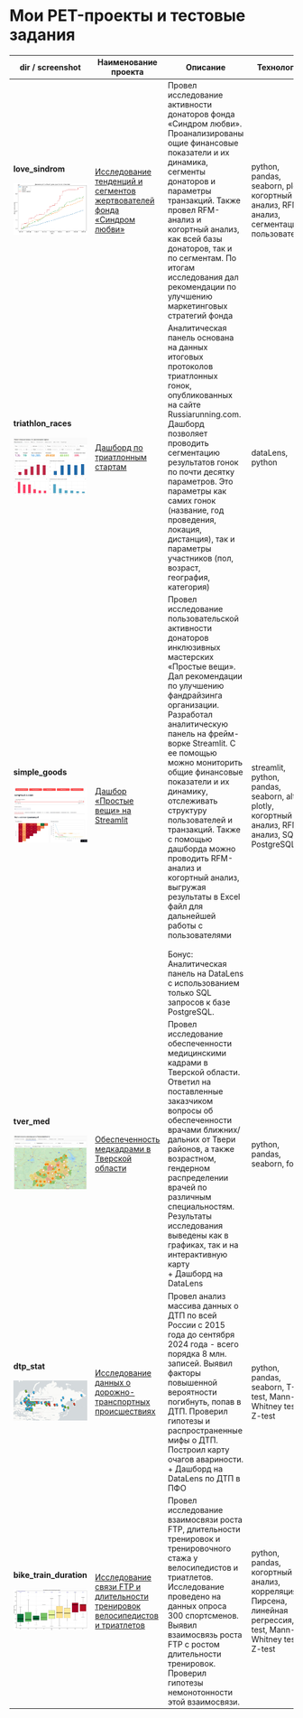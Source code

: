 # Мои PET-проекты и тестовые задания 


| dir / screenshot    | Наименование проекта                | Описание                                                     | Технологии                                                         |
| ---- | ----------------------------------- | ------------------------------------------------------------ | ------------------------------------------------------------ |
| **love_sindrom<br>**<br> ![scrin2](/love_sindrom/sindrom4.png) | [Исследование тенденций и сегментов жертвователей фонда «Синдром любви»](/love_sindrom) |Провел исследование активности донаторов фонда «Синдром любви». Проанализированы ощие финансовые показатели и их динамика, сегменты донаторов и параметры транзакций. Также провел RFM-анализ и когортный анализ, как всей базы донаторов, так и по сегментам. По итогам исследования дал рекомендации по улучшению маркетинговых стратегий фонда | python, pandas, seaborn, plotly, когортный анализ, RFM-анализ, сегментация пользователей |
| **triathlon_races<br>**<br> ![scrin2](/triathlon_races/tri-1.jpg) | [Дашборд по триатлонным стартам](/triathlon_races) |  Аналитическая панель основана на данных итоговых протоколов триатлонных гонок, опубликованных на сайте Russiarunning.com. Дашборд позволяет проводить сегментацию результатов гонок по почти десятку параметров. Это параметры как самих гонок (название, год проведения, локация, дистанция), так и параметры участников (пол, возраст, география, категория) | dataLens, python |
| **simple_goods<br>**<br> ![scrin2](/simple_goods/sg1.jpg) | [Дашбор «Простые вещи» на Streamlit](/simple_goods) |  Провел исследование пользовательской активности донаторов инклюзивных мастерских «Простые вещи». Дал рекомендации по улучшению фандрайзинга организации. Разработал аналитическую панель на фрейм-ворке Streamlit. С ее помощью можно мониторить общие финансовые показатели и их динамику, отслеживать структуру пользователей и транзакций. Также с помощью дашборда можно проводить RFM-анализ и когортный анализ, выгружая результаты в Excel файл для дальнейшей работы с пользователями<br><br> Бонус: Аналитическая панель на DataLens с использованием только SQL запросов к базе PostgreSQL. | streamlit, python, pandas, seaborn, altair, plotly, когортный анализ, RFM-анализ, SQL, PostgreSQL |
| **tver_med**<br><br> ![scrin2](/tver_med/tver_med.jpg) | [Обеспеченность медкадрами в Тверской области](/tver_med) |  Провел исследование обеспеченности медицинскими кадрами в Тверской области. Ответил на поставленные заказчиком вопросы об обеспеченности врачами ближних/дальних от Твери районов, а также возрастном, гендерном распределении врачей по различным специальностям. Результаты исследования выведены как в графиках, так и на интерактивную карту <br> + Дашборд на DataLens | python, pandas, seaborn, folium |
| **dtp_stat**<br><br> ![scrin2](/dtp_stat/dtp3.jpg) | [Исследование данных о дорожно-транспортных происшествиях](/dtp_stat) |  Провел анализ массива данных о ДТП по всей России с 2015 года до сентября 2024 года - всего порядка 8 млн. записей. Выявил факторы повышенной вероятности погибнуть, попав в ДТП. Проверил гипотезы и распространенные мифы о ДТП. Построил карту очагов авариности. <br> + Дашборд на DataLens по ДТП в ПФО | python, pandas, seaborn, T-test, Mann-Whitney test, Z-test |
| **bike_train_duration**<br><br> ![scrin2](/bike_train_duration/velo1.jpg) | [Исследование связи FTP и длительности тренировок велосипедистов и триатлетов](/bike_train_duration) |  Провел исследование взаимосвязи роста FTP, длительности тренировок и тренировочного стажа у велосипедистов и триатлетов. Исследование проведено на данных опроса 300 спортсменов. Выявил взаимосвязь роста FTP с ростом длительности тренировок. Проверил гипотезы немонотонности этой взаимосвязи. | python, pandas, когортный анализ, корреляция Пирсена, линейная регрессия, T-test, Mann-Whitney test, Z-test |


